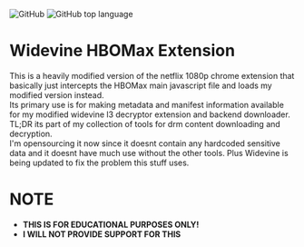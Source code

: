 ![GitHub](https://img.shields.io/github/license/Puyodead1/wv-hbomax-extension?style=for-the-badge)
![GitHub top language](https://img.shields.io/github/languages/top/Puyodead1/wv-hbomax-extension?style=for-the-badge)

# Widevine HBOMax Extension
This is a heavily modified version of the netflix 1080p chrome extension that basically just intercepts the HBOMax main javascript file and loads my modified version instead.<br>
Its primary use is for making metadata and manifest information available for my modified widevine l3 decryptor extension and backend downloader.<br>
TL;DR its part of my collection of tools for drm content downloading and decryption.<br>
I'm opensourcing it now since it doesnt contain any hardcoded sensitive data and it doesnt have much use without the other tools. Plus Widevine is being updated to fix the problem this stuff uses.

# NOTE
- **THIS IS FOR EDUCATIONAL PURPOSES ONLY!**
- **I WILL NOT PROVIDE SUPPORT FOR THIS**

